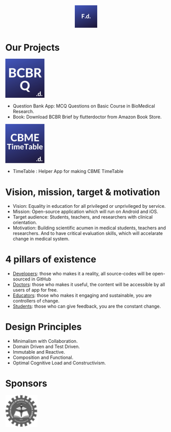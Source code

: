 
## <p align="center"><img alt="FlutterDoctor.com" src="logos/FdCBlue.png" width="70"></p>

##
# Our Projects
 [<img alt="FlutterDoctor.com" src="logos/BCBRCBlue.png" width="122">](BCBR/BCBR_Q_Bank.md)
 - Question Bank App: MCQ Questions on Basic Course in BioMedical Research.  
 - Book: Download BCBR Brief by flutterdoctor from Amazon Book Store. 
 
 
 [<img alt="FlutterDoctor.com" src="logos/CBMETimeTable.png" width="122">]()
 - TimeTable : Helper App for making CBME TimeTable

  
# Vision, mission, target & motivation 
* Vision: Equality in education for all privileged or unprivileged by service.
* Mission: Open-source application which will run on Android and iOS. 
* Target audience: Students, teachers, and researchers with clinical orientation. 
* Motivation: Building scientific acumen in medical students, teachers and researchers. And to have critical evaluation skills, which will accelarate change in medical system. 

# 4 pillars of existence
* [Developers](): those who makes it a reality, all source-codes will be open-sourced in GitHub  
* [Doctors](): those who makes it useful, the content will be accessible by all users of app for free. 
* [Educators](): those who makes it engaging and sustainable, you are controllers of change.
* [Students](): those who can give feedback, you are the constant change. 

# Design Principles 
* Minimalism with Collaboration. 
* Domain Driven and Test Driven.
* Immutable and Reactive.
* Composition and Functional.
* Optimal Cognitive Load and Constructivism.


# Sponsors
<img alt="flutter doctor logo" src="logos/SponSIMATS.png" width="100">
